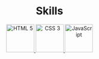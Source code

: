 
<h1 align="center">Skills</h1>

<div align="center">
<a href="#">
  <img src="https://user-images.githubusercontent.com/34881893/188808414-2203fa7a-c61f-4bc0-9fca-0e50749f6686.png" alt="HTML 5" widht="75px" height="75px" title="HTML 5">
  </a>
<a href="#">
  <img src="https://user-images.githubusercontent.com/34881893/188808509-2cf60229-5311-407a-a36c-896655c69179.png" alt="CSS 3" widht="75px" height="75px" title="CSS 3">
  </a>
<a href="#">
  <img src="https://user-images.githubusercontent.com/34881893/188808569-51f81a09-406c-4b2f-b93e-05fc58e7783d.png" alt="JavaScript" widht="75px" height="75px" title="JavaScript">
  </a>
</div>
